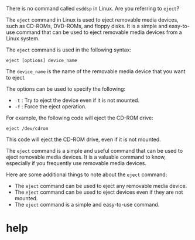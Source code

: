There is no command called `esddsp` in Linux. Are you referring to `eject`?

The `eject` command in Linux is used to eject removable media devices, such as CD-ROMs, DVD-ROMs, and floppy disks. It is a simple and easy-to-use command that can be used to eject removable media devices from a Linux system.

The `eject` command is used in the following syntax:

```
eject [options] device_name
```

The `device_name` is the name of the removable media device that you want to eject.

The options can be used to specify the following:

* `-t` : Try to eject the device even if it is not mounted.
* `-f` : Force the eject operation.

For example, the following code will eject the CD-ROM drive:

```
eject /dev/cdrom
```

This code will eject the CD-ROM drive, even if it is not mounted.

The `eject` command is a simple and useful command that can be used to eject removable media devices. It is a valuable command to know, especially if you frequently use removable media devices.

Here are some additional things to note about the `eject` command:

* The `eject` command can be used to eject any removable media device.
* The `eject` command can be used to eject devices even if they are not mounted.
* The `eject` command is a simple and easy-to-use command.




# help 

```

```
